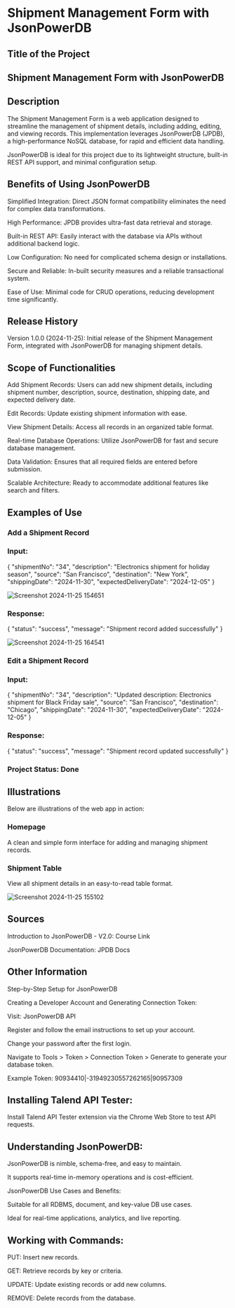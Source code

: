 # Shipment Management Form with JsonPowerDB

## Title of the Project

## Shipment Management Form with JsonPowerDB

## Description

The Shipment Management Form is a web application designed to streamline the management of shipment details, including adding, editing, and viewing records. This implementation leverages JsonPowerDB (JPDB), a high-performance NoSQL database, for rapid and efficient data handling.

JsonPowerDB is ideal for this project due to its lightweight structure, built-in REST API support, and minimal configuration setup.


## Benefits of Using JsonPowerDB

Simplified Integration: Direct JSON format compatibility eliminates the need for complex data transformations.

High Performance: JPDB provides ultra-fast data retrieval and storage.

Built-in REST API: Easily interact with the database via APIs without additional backend logic.

Low Configuration: No need for complicated schema design or installations.

Secure and Reliable: In-built security measures and a reliable transactional system.

Ease of Use: Minimal code for CRUD operations, reducing development time significantly.


## Release History

Version 1.0.0 (2024-11-25): Initial release of the Shipment Management Form, integrated with JsonPowerDB for managing shipment details.


## Scope of Functionalities

Add Shipment Records: Users can add new shipment details, including shipment number, description, source, destination, shipping date, and expected delivery date.

Edit Records: Update existing shipment information with ease.

View Shipment Details: Access all records in an organized table format.

Real-time Database Operations: Utilize JsonPowerDB for fast and secure database management.

Data Validation: Ensures that all required fields are entered before submission.

Scalable Architecture: Ready to accommodate additional features like search and filters.


## Examples of Use


### Add a Shipment Record

### Input:

{
  "shipmentNo": "34",
  "description": "Electronics shipment for holiday season",
  "source": "San Francisco",
  "destination": "New York",
  "shippingDate": "2024-11-30",
  "expectedDeliveryDate": "2024-12-05"
}

![Screenshot 2024-11-25 154651](https://github.com/user-attachments/assets/0acfdaac-2b36-446b-a72c-5cb03831a93d)


### Response:


{
  "status": "success",
  "message": "Shipment record added successfully"
}

![Screenshot 2024-11-25 164541](https://github.com/user-attachments/assets/7a50e603-5f89-40ca-8ea9-7b8c3e666e68)


### Edit a Shipment Record

### Input:


{
  "shipmentNo": "34",
  "description": "Updated description: Electronics shipment for Black Friday sale",
  "source": "San Francisco",
  "destination": "Chicago",
  "shippingDate": "2024-11-30",
  "expectedDeliveryDate": "2024-12-05"
}


### Response:

{
  "status": "success",
  "message": "Shipment record updated successfully"
}

### Project Status: Done


## Illustrations

Below are illustrations of the web app in action:


### Homepage

A clean and simple form interface for adding and managing shipment records.


### Shipment Table

View all shipment details in an easy-to-read table format.

![Screenshot 2024-11-25 155102](https://github.com/user-attachments/assets/4ee61cc4-3bdb-48dd-b225-86f521c1f877)


## Sources

Introduction to JsonPowerDB - V2.0: Course Link

JsonPowerDB Documentation: JPDB Docs


## Other Information

Step-by-Step Setup for JsonPowerDB

Creating a Developer Account and Generating Connection Token:

Visit: JsonPowerDB API

Register and follow the email instructions to set up your account.

Change your password after the first login.

Navigate to Tools > Token > Connection Token > Generate to generate your database token.

Example Token: 90934410|-31949230557262165|90957309


## Installing Talend API Tester:

Install Talend API Tester extension via the Chrome Web Store to test API requests.


## Understanding JsonPowerDB:

JsonPowerDB is nimble, schema-free, and easy to maintain.

It supports real-time in-memory operations and is cost-efficient.

JsonPowerDB Use Cases and Benefits:

Suitable for all RDBMS, document, and key-value DB use cases.

Ideal for real-time applications, analytics, and live reporting.


## Working with Commands:

PUT: Insert new records.

GET: Retrieve records by key or criteria.

UPDATE: Update existing records or add new columns.

REMOVE: Delete records from the database.



